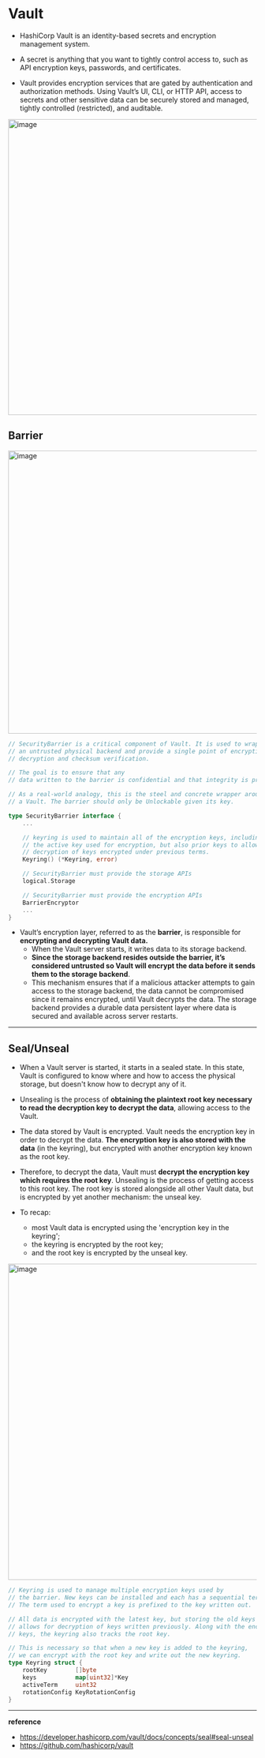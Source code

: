 # Vault

- HashiCorp Vault is an identity-based secrets and encryption management system.

- A secret is anything that you want to tightly control access to, such as API encryption keys, passwords, and certificates. 

- Vault provides encryption services that are gated by authentication and authorization methods. Using Vault’s UI, CLI, or HTTP API, access to secrets and other sensitive data can be securely stored and managed, tightly controlled (restricted), and auditable.

<img width="600" alt="image" src="https://github.com/rlaisqls/TIL/assets/81006587/c9fc5830-d5e2-466b-93d9-de3939beed9c">

## Barrier

<img width="574" alt="image" src="https://github.com/rlaisqls/TIL/assets/81006587/293d325e-b350-4321-bd92-c6d6eb4d7aec">

```go
// SecurityBarrier is a critical component of Vault. It is used to wrap
// an untrusted physical backend and provide a single point of encryption,
// decryption and checksum verification. 

// The goal is to ensure that any
// data written to the barrier is confidential and that integrity is preserved.

// As a real-world analogy, this is the steel and concrete wrapper around
// a Vault. The barrier should only be Unlockable given its key.

type SecurityBarrier interface {
    ...

	// keyring is used to maintain all of the encryption keys, including
	// the active key used for encryption, but also prior keys to allow
	// decryption of keys encrypted under previous terms.
	Keyring() (*Keyring, error)

	// SecurityBarrier must provide the storage APIs
	logical.Storage

	// SecurityBarrier must provide the encryption APIs
	BarrierEncryptor
    ...
}
```

- Vault’s encryption layer, referred to as the **barrier**, is responsible for **encrypting and decrypting Vault data.**
  - When the Vault server starts, it writes data to its storage backend.
  - **Since the storage backend resides outside the barrier, it’s considered untrusted so Vault will encrypt the data before it sends them to the storage backend**.
  - This mechanism ensures that if a malicious attacker attempts to gain access to the storage backend, the data cannot be compromised since it remains encrypted, until Vault decrypts the data. The storage backend provides a durable data persistent layer where data is secured and available across server restarts.

---

## Seal/Unseal

- When a Vault server is started, it starts in a sealed state. In this state, Vault is configured to know where and how to access the physical storage, but doesn't know how to decrypt any of it.

- Unsealing is the process of **obtaining the plaintext root key necessary to read the decryption key to decrypt the data**, allowing access to the Vault.

- The data stored by Vault is encrypted. Vault needs the encryption key in order to decrypt the data. **The encryption key is also stored with the data** (in the keyring), but encrypted with another encryption key known as the root key.

- Therefore, to decrypt the data, Vault must **decrypt the encryption key which requires the root key**. Unsealing is the process of getting access to this root key. The root key is stored alongside all other Vault data, but is encrypted by yet another mechanism: the unseal key.

- To recap:
  - most Vault data is encrypted using the 'encryption key in the keyring';
  - the keyring is encrypted by the root key;
  - and the root key is encrypted by the unseal key.

<img width="641" alt="image" src="https://github.com/rlaisqls/TIL/assets/81006587/d5b59519-c7da-4715-a94d-cb79bb608b07">


```go
// Keyring is used to manage multiple encryption keys used by
// the barrier. New keys can be installed and each has a sequential term.
// The term used to encrypt a key is prefixed to the key written out.

// All data is encrypted with the latest key, but storing the old keys
// allows for decryption of keys written previously. Along with the encryption
// keys, the keyring also tracks the root key. 

// This is necessary so that when a new key is added to the keyring, 
// we can encrypt with the root key and write out the new keyring.
type Keyring struct {
	rootKey        []byte
	keys           map[uint32]*Key
	activeTerm     uint32
	rotationConfig KeyRotationConfig
}
```

---
**reference**
- https://developer.hashicorp.com/vault/docs/concepts/seal#seal-unseal
- https://github.com/hashicorp/vault